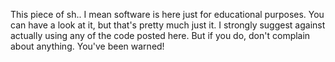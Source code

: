 This piece of sh.. I mean software is here just for educational purposes.
You can have a look at it, but that's pretty much just it.
I strongly suggest against actually using any of the code posted here.
But if you do, don't complain about anything.
You've been warned!
